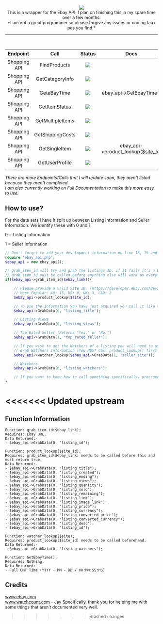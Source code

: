<p align="center">
  <img src="https://i.ibb.co/C75cJX1/test.png" /><br>
    This is a wrapper for the Ebay API. I plan on finishing this in my spare time over a few months.<br>
    *I am not a great programmer so please forgive any issues or coding faux pas you find.*
</p>
<hr>
<br>

|   Endpoint   |       Call       |       Status      | Docs |
|:------------:|:----------------:|:-----------------:|:-----:|
| Shopping API |   FindProducts   |   <img src="https://lingtalfi.com/services/pngtext?color=cc0000&size=11&text=Not%20Supported">   |       |
| Shopping API |  GetCategoryInfo |   <img src="https://lingtalfi.com/services/pngtext?color=cc0000&size=11&text=Not%20Supported">   |       |
| Shopping API |    GeteBayTime   |   <img src="https://lingtalfi.com/services/pngtext?color=08FF00&size=11&text=Supported">         |   ebay_api->GetEbayTime()   |
| Shopping API |   GetItemStatus  |   <img src="https://lingtalfi.com/services/pngtext?color=cc0000&size=11&text=Not%20Supported">   |       |
| Shopping API | GetMultipleItems |   <img src="https://lingtalfi.com/services/pngtext?color=cc0000&size=11&text=Not%20Supported">   |       |
| Shopping API | GetShippingCosts |   <img src="https://lingtalfi.com/services/pngtext?color=cc0000&size=11&text=Not%20Supported">   |       |
| Shopping API |   GetSingleItem  |   <img src="https://lingtalfi.com/services/pngtext?color=FFC300&size=11&text=Supported">         |   ebay_api->product_lookup($<a href="https://developer.ebay.com/DevZone/XML/Docs/Reference/ebay/types/SiteCodeType.html">site_id</a>)    |
| Shopping API |  GetUserProfile  |   <img src="https://lingtalfi.com/services/pngtext?color=cc0000&size=11&text=Not%20Supported">   |       |

*There are more Endpoints/Calls that I will update soon, they aren't listed because they aren't completed.*<br>
*I am also currently working on Full Documentation to make this more easy to use.*

## How to use?
For the data sets I have it split up between Listing Information and Seller Information. We identify these with 0 and 1. 

0 = Listing Information

1 = Seller Information

```php
// Don't forget to add your development information on line 18, 19 and 20 in the ebay_api.php file.
require 'ebay_api.php';
$ebay_api = new ebay_api();

// grab_item_id will try and grab the listings ID, if it fails it's a bad link.
// grab_item_id must be called before anything else will work as everything else required a valid item ID to work.
if($ebay_api->grab_item_id($ebay_link)){

    // Please provide a valid Site ID. (https://developer.ebay.com/DevZone/XML/Docs/Reference/ebay/types/SiteCodeType.html)
    // Most Popular: AU: 15, US: 0, UK: 3, CAD: 2 
    $ebay_api->product_lookup($site_id); 

    // To use the information you have just acquired you call it like this.
    $ebay_api->GrabData(0, "listing_title");

    // Listing Views
    $ebay_api->GrabData(0, "listing_views");

    // Top Rated Seller (Returns "Yes." or "No.")
    $ebay_api->GrabData(1, "top_rated_seller");

    // If you wish to get the Watchers of a listing you will need to use the secondary function watcher_lookup()
    // Grab Watchers Information (You MUST Call product_lookup() first as it will provide you with the information to successfully get the Watchers) 
    $ebay_api->watcher_lookup($ebay_api->GrabData(1, "seller_site"));

    // Watchers
    $ebay_api->GrabData(0, "listing_watchers");

    // If you want to know how to call something specifically, procceed to line 181 of the ebay_api.php file.
}
```
<<<<<<< Updated upstream
=======

## Function Information
```
Function: grab_item_id($ebay_link);
Requires: Ebay URL.
Data Returned:-
- $ebay_api->GrabData(0, "listing_id");

Function: product_lookup($site_id);
Requires: grab_item_id($ebay_link) needs to be called before this and must return true. 
Data Returned:-
- $ebay_api->GrabData(0, "listing_title");
- $ebay_api->GrabData(0, "listing_created");
- $ebay_api->GrabData(0, "listing_ending");
- $ebay_api->GrabData(0, "listing_views");
- $ebay_api->GrabData(0, "listing_quantity");
- $ebay_api->GrabData(0, "listing_sold");
- $ebay_api->GrabData(0, "listing_remaining");
- $ebay_api->GrabData(0, "listing_link");
- $ebay_api->GrabData(0, "listing_image_link");
- $ebay_api->GrabData(0, "listing_price");
- $ebay_api->GrabData(0, "listing_currency");
- $ebay_api->GrabData(0, "listing_converted_price");
- $ebay_api->GrabData(0, "listing_converted_currency");
- $ebay_api->GrabData(0, "listing_desc");
- $ebay_api->GrabData(0, "listing_id");

Function: watcher_lookup($site);
Requires: product_lookup($site_id) needs to be called beforehand.
Data Returned:-
- $ebay_api->GrabData(0, "listing_watchers");

Function: GetEbayTime();
Requires: Nothing.
Data Returned:-
- Full GMT Time (YYYY - MM - DD / HH:MM:SS:MS)

```

## Credits
www.ebay.com <br>
www.watchcount.com - Jay Specifically, thank you for helping me with some things that aren't documented very well.
>>>>>>> Stashed changes
